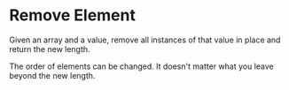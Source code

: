 # Remove Element 

Given an array and a value, remove all instances of that value in place and return the new length.

The order of elements can be changed. It doesn't matter what you leave beyond the new length.

